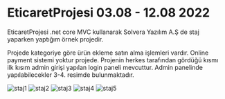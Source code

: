 # EticaretProjesi 03.08 - 12.08 2022 
EticaretProjesi .net core MVC  kullanarak Solvera Yazılım A.Ş de staj yaparken yaptığım örnek projedir.

Projede kategoriye göre ürün ekleme satın alma işlemleri vardır. Online payment sistemi yoktur projede. Projenin herkes tarafından gördüğü kısmı ilk kısım admin girişi yapılan login paneli mevcuttur. Admin panelinde yapılabilecekler 3-4. resimde bulunmaktadır.

![staj1](https://user-images.githubusercontent.com/46906505/190332285-5320b179-4212-4cee-8648-3c63303dfd21.PNG)
![staj2](https://user-images.githubusercontent.com/46906505/190332316-864585dc-d729-494d-9e8b-52568db723ea.PNG)
![staj3](https://user-images.githubusercontent.com/46906505/190332416-b92d4854-4140-49c6-8de7-3d561ba6638b.PNG)
![staj4](https://user-images.githubusercontent.com/46906505/190332472-d25121eb-db0f-4963-b9bf-37397dcb6f16.PNG)
![staj5](https://user-images.githubusercontent.com/46906505/190332558-8fdfba64-b810-4f62-9e7f-952d7f4bdec9.PNG)
